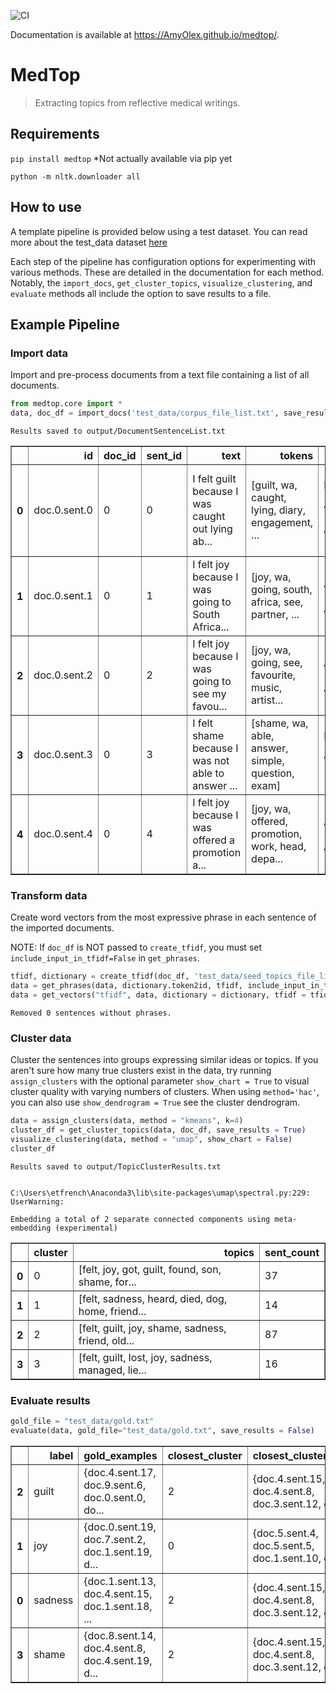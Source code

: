 ![CI](https://github.com/cctrbic/medtop/workflows/CI/badge.svg) 

Documentation is available at https://AmyOlex.github.io/medtop/.

# MedTop
> Extracting topics from reflective medical writings.


## Requirements
`pip install medtop` *Not actually available via pip yet

`python -m nltk.downloader all`

## How to use

A template pipeline is provided below using a test dataset. You can read more about the test_data dataset [here](https://github.com/cctrbic/medtop/blob/master/test_data/README.md)

Each step of the pipeline has configuration options for experimenting with various methods. These are detailed in the documentation for each method. Notably, the `import_docs`, `get_cluster_topics`, `visualize_clustering`, and `evaluate` methods all include the option to save results to a file.

## Example Pipeline
### Import data
Import and pre-process documents from a text file containing a list of all documents.

```python
from medtop.core import *
data, doc_df = import_docs('test_data/corpus_file_list.txt', save_results = True)
```

    Results saved to output/DocumentSentenceList.txt
    




<div>
<style scoped>
    .dataframe tbody tr th:only-of-type {
        vertical-align: middle;
    }

    .dataframe tbody tr th {
        vertical-align: top;
    }

    .dataframe thead th {
        text-align: right;
    }
</style>
<table border="1" class="dataframe">
  <thead>
    <tr style="text-align: right;">
      <th></th>
      <th>id</th>
      <th>doc_id</th>
      <th>sent_id</th>
      <th>text</th>
      <th>tokens</th>
      <th>pos_tags</th>
    </tr>
  </thead>
  <tbody>
    <tr>
      <th>0</th>
      <td>doc.0.sent.0</td>
      <td>0</td>
      <td>0</td>
      <td>I felt guilt because I was caught out lying ab...</td>
      <td>[guilt, wa, caught, lying, diary, engagement, ...</td>
      <td>[[guilt, NN], [was, VBD], [caught, VBN], [lyin...</td>
    </tr>
    <tr>
      <th>1</th>
      <td>doc.0.sent.1</td>
      <td>0</td>
      <td>1</td>
      <td>I felt joy because I was going to South Africa...</td>
      <td>[joy, wa, going, south, africa, see, partner, ...</td>
      <td>[[joy, NN], [was, VBD], [going, VBG], [South, ...</td>
    </tr>
    <tr>
      <th>2</th>
      <td>doc.0.sent.2</td>
      <td>0</td>
      <td>2</td>
      <td>I felt joy because I was going to see my favou...</td>
      <td>[joy, wa, going, see, favourite, music, artist...</td>
      <td>[[joy, NN], [was, VBD], [going, VBG], [see, VB...</td>
    </tr>
    <tr>
      <th>3</th>
      <td>doc.0.sent.3</td>
      <td>0</td>
      <td>3</td>
      <td>I felt shame because I was not able to answer ...</td>
      <td>[shame, wa, able, answer, simple, question, exam]</td>
      <td>[[shame, NN], [was, VBD], [able, JJ], [answer,...</td>
    </tr>
    <tr>
      <th>4</th>
      <td>doc.0.sent.4</td>
      <td>0</td>
      <td>4</td>
      <td>I felt joy because I was offered a promotion a...</td>
      <td>[joy, wa, offered, promotion, work, head, depa...</td>
      <td>[[joy, NN], [was, VBD], [offered, VBN], [promo...</td>
    </tr>
  </tbody>
</table>
</div>



### Transform data
Create word vectors from the most expressive phrase in each sentence of the imported documents.

NOTE: If `doc_df` is NOT passed to `create_tfidf`, you must set `include_input_in_tfidf=False` in `get_phrases`.

```python
tfidf, dictionary = create_tfidf(doc_df, 'test_data/seed_topics_file_list.txt')
data = get_phrases(data, dictionary.token2id, tfidf, include_input_in_tfidf = True)
data = get_vectors("tfidf", data, dictionary = dictionary, tfidf = tfidf)
```

    Removed 0 sentences without phrases.
    

### Cluster data
Cluster the sentences into groups expressing similar ideas or topics. If you aren't sure how many true clusters exist in the data, try running `assign_clusters` with the optional parameter `show_chart = True` to visual cluster quality with varying numbers of clusters. When using `method='hac'`, you can also use `show_dendrogram = True` see the cluster dendrogram.

```python
data = assign_clusters(data, method = "kmeans", k=4)
cluster_df = get_cluster_topics(data, doc_df, save_results = True)
visualize_clustering(data, method = "umap", show_chart = False)
cluster_df
```

    Results saved to output/TopicClusterResults.txt
    

    C:\Users\etfrench\Anaconda3\lib\site-packages\umap\spectral.py:229: UserWarning:
    
    Embedding a total of 2 separate connected components using meta-embedding (experimental)
    
    




<div>
<style scoped>
    .dataframe tbody tr th:only-of-type {
        vertical-align: middle;
    }

    .dataframe tbody tr th {
        vertical-align: top;
    }

    .dataframe thead th {
        text-align: right;
    }
</style>
<table border="1" class="dataframe">
  <thead>
    <tr style="text-align: right;">
      <th></th>
      <th>cluster</th>
      <th>topics</th>
      <th>sent_count</th>
    </tr>
  </thead>
  <tbody>
    <tr>
      <th>0</th>
      <td>0</td>
      <td>[felt, joy, got, guilt, found, son, shame, for...</td>
      <td>37</td>
    </tr>
    <tr>
      <th>1</th>
      <td>1</td>
      <td>[felt, sadness, heard, died, dog, home, friend...</td>
      <td>14</td>
    </tr>
    <tr>
      <th>2</th>
      <td>2</td>
      <td>[felt, guilt, joy, shame, sadness, friend, old...</td>
      <td>87</td>
    </tr>
    <tr>
      <th>3</th>
      <td>3</td>
      <td>[felt, guilt, lost, joy, sadness, managed, lie...</td>
      <td>16</td>
    </tr>
  </tbody>
</table>
</div>



### Evaluate results

```python
gold_file = "test_data/gold.txt"
evaluate(data, gold_file="test_data/gold.txt", save_results = False)
```




<div>
<style scoped>
    .dataframe tbody tr th:only-of-type {
        vertical-align: middle;
    }

    .dataframe tbody tr th {
        vertical-align: top;
    }

    .dataframe thead th {
        text-align: right;
    }
</style>
<table border="1" class="dataframe">
  <thead>
    <tr style="text-align: right;">
      <th></th>
      <th>label</th>
      <th>gold_examples</th>
      <th>closest_cluster</th>
      <th>closest_cluster_members</th>
      <th>tp</th>
      <th>fp</th>
      <th>fn</th>
      <th>precision</th>
      <th>recall</th>
      <th>f1</th>
    </tr>
  </thead>
  <tbody>
    <tr>
      <th>2</th>
      <td>guilt</td>
      <td>{doc.4.sent.17, doc.9.sent.6, doc.0.sent.0, do...</td>
      <td>2</td>
      <td>{doc.4.sent.15, doc.4.sent.8, doc.3.sent.12, d...</td>
      <td>31</td>
      <td>56</td>
      <td>37</td>
      <td>0.356</td>
      <td>0.456</td>
      <td>0.400</td>
    </tr>
    <tr>
      <th>1</th>
      <td>joy</td>
      <td>{doc.0.sent.19, doc.7.sent.2, doc.1.sent.19, d...</td>
      <td>0</td>
      <td>{doc.5.sent.4, doc.5.sent.5, doc.1.sent.10, do...</td>
      <td>23</td>
      <td>14</td>
      <td>40</td>
      <td>0.622</td>
      <td>0.365</td>
      <td>0.460</td>
    </tr>
    <tr>
      <th>0</th>
      <td>sadness</td>
      <td>{doc.1.sent.13, doc.4.sent.15, doc.1.sent.18, ...</td>
      <td>2</td>
      <td>{doc.4.sent.15, doc.4.sent.8, doc.3.sent.12, d...</td>
      <td>15</td>
      <td>72</td>
      <td>23</td>
      <td>0.172</td>
      <td>0.395</td>
      <td>0.240</td>
    </tr>
    <tr>
      <th>3</th>
      <td>shame</td>
      <td>{doc.8.sent.14, doc.4.sent.8, doc.4.sent.19, d...</td>
      <td>2</td>
      <td>{doc.4.sent.15, doc.4.sent.8, doc.3.sent.12, d...</td>
      <td>20</td>
      <td>67</td>
      <td>11</td>
      <td>0.230</td>
      <td>0.645</td>
      <td>0.339</td>
    </tr>
  </tbody>
</table>
</div>


